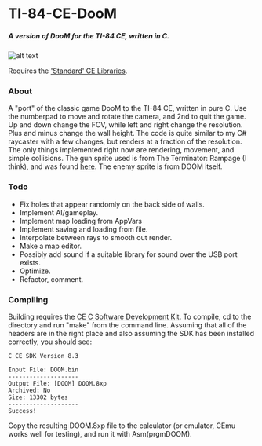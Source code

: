 # TI-84-CE-DooM
##### A version of DooM for the TI-84 CE, written in C.

![alt text](https://raw.githubusercontent.com/qwcan/TI-84-CE-DooM/master/gameplay.gif "A preview of some gameplay.")

Requires the ['Standard' CE Libraries](https://github.com/CE-Programming/libraries/releases).

### About
A "port" of the classic game DooM to the TI-84 CE, written in pure C. Use the numberpad to move and rotate the camera, and 2nd to quit the game. Up and down change the FOV, while left and right change the resolution. Plus and minus change the wall height. The code is quite similar to my C# raycaster with a few changes, but renders at a fraction of the resolution. The only things implemented right now are rendering, movement, and simple collisions. The gun sprite used is from The Terminator: Rampage (I think), and was found [here](https://www.realm667.com/index.php/en/armory-mainmenu-157/947-ak47#credits). The enemy sprite is from DOOM itself.

### Todo
* Fix holes that appear randomly on the back side of walls.
* Implement AI/gameplay.
* Implement map loading from AppVars
* Implement saving and loading from file.
* Interpolate between rays to smooth out render.
* Make a map editor.
* Possibly add sound if a suitable library for sound over the USB port exists.
* Optimize.
* Refactor, comment.
### Compiling
Building requires the [CE C Software Development Kit](https://github.com/CE-Programming/toolchain/releases). To compile, cd to the directory and run "make" from the command line. Assuming that all of the headers are in the right place and also assuming the SDK has been installed correctly, you should see:
``` 
C CE SDK Version 8.3

Input File: DOOM.bin
--------------------
Output File: [DOOM] DOOM.8xp
Archived: No
Size: 13302 bytes
--------------------
Success!

```
Copy the resulting DOOM.8xp file to the calculator (or emulator, CEmu works well for testing), and run it with Asm(prgmDOOM).
